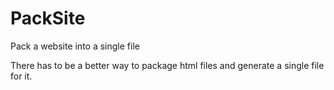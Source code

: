 # PackSite
Pack a website into a single file

There has to be a better way to package html files and generate a single file for it.